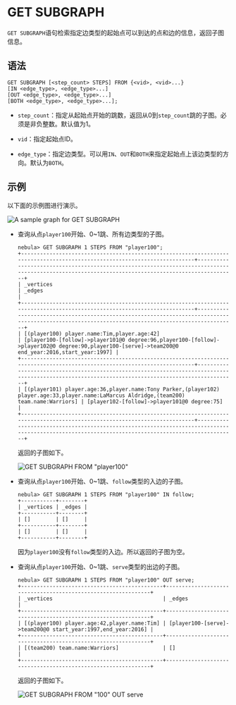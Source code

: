 # GET SUBGRAPH

`GET SUBGRAPH`语句检索指定边类型的起始点可以到达的点和边的信息，返回子图信息。

## 语法

```ngql
GET SUBGRAPH [<step_count> STEPS] FROM {<vid>, <vid>...}
[IN <edge_type>, <edge_type>...]
[OUT <edge_type>, <edge_type>...]
[BOTH <edge_type>, <edge_type>...];
```

- `step_count`：指定从起始点开始的跳数，返回从0到`step_count`跳的子图。必须是非负整数。默认值为1。

- `vid`：指定起始点ID。

- `edge_type`：指定边类型。可以用`IN`、`OUT`和`BOTH`来指定起始点上该边类型的方向。默认为`BOTH`。

## 示例

以下面的示例图进行演示。

![A sample graph for GET SUBGRAPH](https://docs-cdn.nebula-graph.com.cn/docs-2.0/2.quick-start/dataset-for-crud.png)

- 查询从点`player100`开始、0~1跳、所有边类型的子图。

    ```ngql
    nebula> GET SUBGRAPH 1 STEPS FROM "player100";
    +--------------------------------------------------------------------------------------------------------------------------+--------------------------------------------------------------------------------------------------------------------------------------------------+
    | _vertices                                                                                                                | _edges                                                                                                                                           |
    +--------------------------------------------------------------------------------------------------------------------------+--------------------------------------------------------------------------------------------------------------------------------------------------+
    | [(player100) player.name:Tim,player.age:42]                                                                              | [player100-[follow]->player101@0 degree:96,player100-[follow]->player102@0 degree:90,player100-[serve]->team200@0 end_year:2016,start_year:1997] |
    +--------------------------------------------------------------------------------------------------------------------------+--------------------------------------------------------------------------------------------------------------------------------------------------+
    | [(player101) player.age:36,player.name:Tony Parker,(player102) player.age:33,player.name:LaMarcus Aldridge,(team200) team.name:Warriors] | [player102-[follow]->player101@0 degree:75]                                                                                      |
    +--------------------------------------------------------------------------------------------------------------------------+--------------------------------------------------------------------------------------------------------------------------------------------------+
    ```

    返回的子图如下。

    ![GET SUBGRAPH FROM "player100"](https://docs-cdn.nebula-graph.com.cn/docs-2.0/3.ngql-guide/15.subgraph-and-path/subgraph-1.png)

- 查询从点`player100`开始、0~1跳、`follow`类型的入边的子图。

    ```ngql
    nebula> GET SUBGRAPH 1 STEPS FROM "player100" IN follow;
    +-----------+--------+
    | _vertices | _edges |
    +-----------+--------+
    | []        | []     |
    +-----------+--------+
    | []        | []     |
    +-----------+--------+
    ```

    因为`player100`没有`follow`类型的入边。所以返回的子图为空。

- 查询从点`player100`开始、0~1跳、`serve`类型的出边的子图。

    ```ngql
    nebula> GET SUBGRAPH 1 STEPS FROM "player100" OUT serve;
    +---------------------------------------------+--------------------------------------------------------------+
    | _vertices                                   | _edges                                                       |
    +---------------------------------------------+--------------------------------------------------------------+
    | [(player100) player.age:42,player.name:Tim] | [player100-[serve]->team200@0 start_year:1997,end_year:2016] |
    +---------------------------------------------+--------------------------------------------------------------+
    | [(team200) team.name:Warriors]              | []                                                           |
    +---------------------------------------------+--------------------------------------------------------------+
    ```

    返回的子图如下。

    ![GET SUBGRAPH FROM "100" OUT serve](https://docs-cdn.nebula-graph.com.cn/docs-2.0/3.ngql-guide/15.subgraph-and-path/subgraph-2.png)
